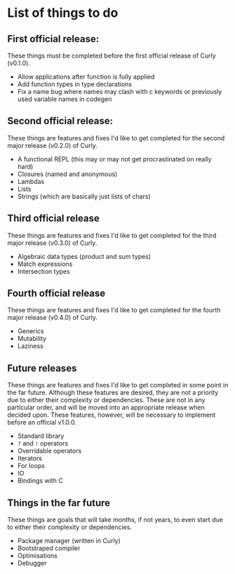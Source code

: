 # List of things to do
## First official release:
These things must be completed before the first official release of Curly (v0.1.0).
- Allow applications after function is fully applied
- Add function types in type declarations
- Fix a name bug where names may clash with c keywords or previously used variable names in codegen

## Second official release:
These things are features and fixes I'd like to get completed for the second major release (v0.2.0) of Curly.
- A functional REPL (this may or may not get procrastinated on really hard)
- Closures (named and anonymous)
- Lambdas
- Lists
- Strings (which are basically just lists of chars)

## Third official release
These things are features and fixes I'd like to get completed for the third major release (v0.3.0) of Curly.
- Algebraic data types (product and sum types)
- Match expressions
- Intersection types

## Fourth official release
These things are features and fixes I'd like to get completed for the fourth major release (v0.4.0) of Curly.
- Generics
- Mutability
- Laziness

## Future releases
These things are features and fixes I'd like to get completed in some point in the far future. Although these features are desired, they are not a priority due to either their complexity or dependencies. These are not in any particular order, and will be moved into an appropriate release when decided upon. These features, however, will be necessary to implement before an official v1.0.0.
- Standard library
- `?` and `!` operators
- Overridable operators
- Iterators
- For loops
- IO
- Bindings with C

## Things in the far future
These things are goals that will take months, if not years, to even start due to either their complexity or dependencies.
- Package manager (written in Curly)
- Bootstraped compiler
- Optimisations
- Debugger

